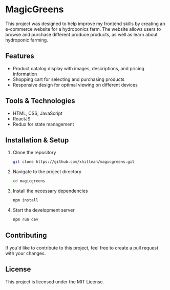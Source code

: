 # MagicGreens

This project was designed to help improve my frontend skills by creating an e-commerce website for a hydroponics farm. The website allows users to browse and purchase different produce products, as well as learn about hydroponic farming.

## Features

- Product catalog display with images, descriptions, and pricing information
- Shopping cart for selecting and purchasing products
- Responsive design for optimal viewing on different devices

## Tools & Technologies

- HTML, CSS, JavaScript
- ReactJS
- Redux for state management

## Installation & Setup

1. Clone the repository

    ```bash
    git clone https://github.com/xhillman/magicgreens.git
    ```

2. Navigate to the project directory

      ```bash
      cd magicgreens
      ```

3. Install the necessary dependencies
  
      ```bash
      npm install
      ```

4. Start the development server
  
      ```bash
      npm run dev
     ```

## Contributing

If you'd like to contribute to this project, feel free to create a pull request with your changes.

## License

This project is licensed under the MIT License.
